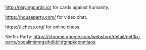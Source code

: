 http://playingcards.io/ for cards against humanity.

https://houseparty.com/ for video chat.

https://lichess.org/ for online chess.

Netflix Party: https://chrome.google.com/webstore/detail/netflix-party/oocalimimngaihdkbihfgmpkcpnmlaoa

